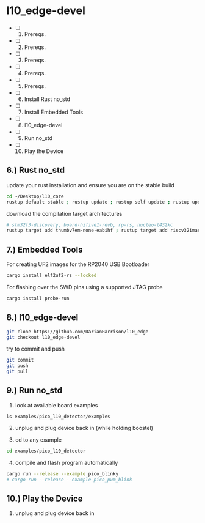 # l10_edge-devel

- [ ] 1. Prereqs.
- [ ] 2. Prereqs.
- [ ] 3. Prereqs.
- [ ] 4. Prereqs.
- [ ] 5. Prereqs.
- [ ] 6. Install Rust no_std
- [ ] 7. Install Embedded Tools
- [ ] 8. l10_edge-devel
- [ ] 9. Run no_std
- [ ] 10. Play the Device


## 6.) Rust no_std

update your rust installation and ensure you are on the stable build
```sh
cd ~/Desktop/l10_core
rustup default stable ; rustup update ; rustup self update ; rustup update stable ; rustc --version --verbose
```

download the compilation target architectures
```sh
# stm32f3-discovery, board-hifive1-revb, rp-rs, nucleo-l432kc
rustup target add thumbv7em-none-eabihf ; rustup target add riscv32imac-unknown-none-elf ; rustup target add thumbv6m-none-eabi ; rustup target add thumbv7em-none-eabihf
```

## 7.) Embedded Tools

For creating UF2 images for the RP2040 USB Bootloader
```sh
cargo install elf2uf2-rs --locked
```

For flashing over the SWD pins using a supported JTAG probe
```sh
cargo install probe-run
```

## 8.) l10_edge-devel
```sh
git clone https://github.com/DarianHarrison/l10_edge
git checkout l10_edge-devel
```

try to commit and push
```sh
git commit
git push
git pull
```

## 9.) Run no_std

1. look at available board examples
```
ls examples/pico_l10_detector/examples
```
2. unplug and plug device back in (while holding boostel)

3. cd to any example
```sh
cd examples/pico_l10_detector
```
4. compile and flash program automatically
```sh
cargo run --release --example pico_blinky
# cargo run --release --example pico_pwm_blink
```

## 10.) Play the Device

1. unplug and plug device back in